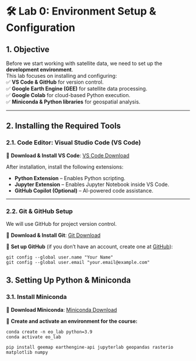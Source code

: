 # **🛠️ Lab 0: Environment Setup & Configuration**  

## **1. Objective**  
Before we start working with satellite data, we need to set up the **development environment**.  
This lab focuses on installing and configuring:  
✅ **VS Code & GitHub** for version control.  
✅ **Google Earth Engine (GEE)** for satellite data processing.  
✅ **Google Colab** for cloud-based Python execution.  
✅ **Miniconda & Python libraries** for geospatial analysis.  

---

## **2. Installing the Required Tools**  

### **2.1. Code Editor: Visual Studio Code (VS Code)**  
📌 **Download & Install VS Code**: [VS Code Download](https://code.visualstudio.com/)  

After installation, install the following extensions:  
- **Python Extension** – Enables Python scripting.  
- **Jupyter Extension** – Enables Jupyter Notebook inside VS Code.  
- **GitHub Copilot (Optional)** – AI-powered code assistance.  

---

### **2.2. Git & GitHub Setup**  
We will use GitHub for project version control.  

📌 **Download & Install Git**: [Git Download](https://git-scm.com/downloads)  

📌 **Set up GitHub** (if you don’t have an account, create one at [GitHub](https://github.com/)):  

```
git config --global user.name "Your Name"
git config --global user.email "your.email@example.com"
```
## **3. Setting Up Python & Miniconda**  

### **3.1. Install Miniconda**  
📌 **Download Miniconda**: [Miniconda Download](https://docs.conda.io/en/latest/miniconda.html)  

📌 **Create and activate an environment for the course:**  
```
conda create -n eo_lab python=3.9
conda activate eo_lab
```

```
pip install geemap earthengine-api jupyterlab geopandas rasterio matplotlib numpy
```
